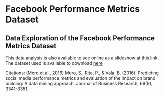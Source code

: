 # Facebook Performance Metrics Dataset

## Data Exploration of the Facebook Performance Metrics Dataset <br>

This data analysis is also available to see online as a slideshow at this [link](https://pierpaolo28.github.io/Projects/project14.html#/). <br>
The dataset used is available to download [here](https://archive.ics.uci.edu/ml/datasets/Facebook+metrics) <br>

Citations: (Moro et al., 2016) Moro, S., Rita, P., & Vala, B. (2016). Predicting social media performance metrics and evaluation of the impact on brand building: A data mining approach. Journal of Business Research, 69(9), 3341-3351. 
